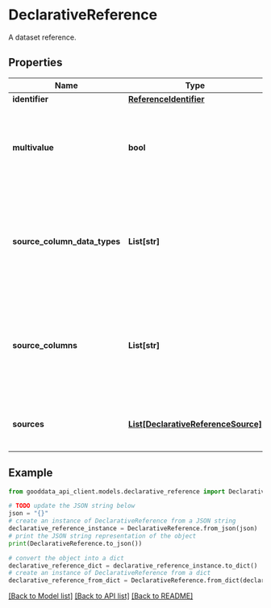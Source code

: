 # DeclarativeReference

A dataset reference.

## Properties

Name | Type | Description | Notes
------------ | ------------- | ------------- | -------------
**identifier** | [**ReferenceIdentifier**](ReferenceIdentifier.md) |  | 
**multivalue** | **bool** | The multi-value flag enables many-to-many cardinality for references. | 
**source_column_data_types** | **List[str]** | An array of source column data types for a given reference. Deprecated, use &#39;sources&#39; instead. | [optional] 
**source_columns** | **List[str]** | An array of source column names for a given reference. Deprecated, use &#39;sources&#39; instead. | [optional] 
**sources** | [**List[DeclarativeReferenceSource]**](DeclarativeReferenceSource.md) | An array of source columns for a given reference. | [optional] 

## Example

```python
from gooddata_api_client.models.declarative_reference import DeclarativeReference

# TODO update the JSON string below
json = "{}"
# create an instance of DeclarativeReference from a JSON string
declarative_reference_instance = DeclarativeReference.from_json(json)
# print the JSON string representation of the object
print(DeclarativeReference.to_json())

# convert the object into a dict
declarative_reference_dict = declarative_reference_instance.to_dict()
# create an instance of DeclarativeReference from a dict
declarative_reference_from_dict = DeclarativeReference.from_dict(declarative_reference_dict)
```
[[Back to Model list]](../README.md#documentation-for-models) [[Back to API list]](../README.md#documentation-for-api-endpoints) [[Back to README]](../README.md)


